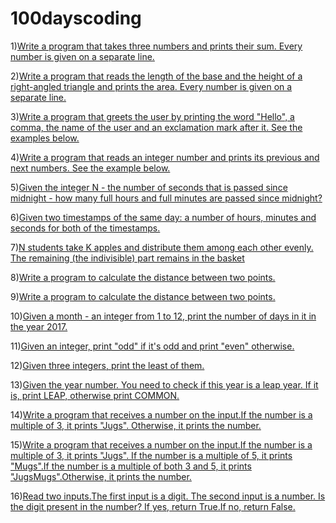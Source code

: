 # 100dayscoding

1)[Write a program that takes three numbers and prints their sum. Every number is given on a separate line.](day001.md)



2)[Write a program that reads the length of the base and the height of a right-angled triangle and prints the area. Every number is given on a separate line.](day2.md)

3)[Write a program that greets the user by printing the word "Hello", a comma, the name of the user and an exclamation mark after it. See the examples below.](day3.md)

4)[Write a program that reads an integer number and prints its previous and next numbers. See the example below.](day4.md)


5)[Given the integer N - the number of seconds that is passed since midnight - how many full hours and full minutes are passed since midnight?](day5.md)


6)[Given two timestamps of the same day: a number of hours, minutes and seconds for both of the timestamps. ](day6.md)

7)[N students take K apples and distribute them among each other evenly. The remaining (the indivisible) part remains in the basket](day7.md)


8)[Write a program to calculate the distance between two points.](day8.md)

9)[Write a program to calculate the distance between two points.](day9.md)

10)[Given a month - an integer from 1 to 12, print the number of days in it in the year 2017.](day10.md)

11)[Given an integer, print "odd" if it's odd and print "even" otherwise.](day11.md)

12)[Given three integers, print the least of them.](day12.md)

13)[Given the year number. You need to check if this year is a leap year. If it is, print LEAP, otherwise print COMMON.](day13.md)

14)[Write a program that receives a number on the input.If the number is a multiple of 3, it prints "Jugs". Otherwise, it prints the number.](day14.md)

15)[Write a program that receives a number on the input.If the number is a multiple of 3, it prints "Jugs". If the number is a multiple of 5, it prints "Mugs".If the number is a multiple of both 3 and 5, it prints "JugsMugs".Otherwise, it prints the number.](day15.md)

16)[Read two inputs.The first input is a digit. The second input is a number. Is the digit present in the number? If yes, return True.If no, return False.](day16.md)
